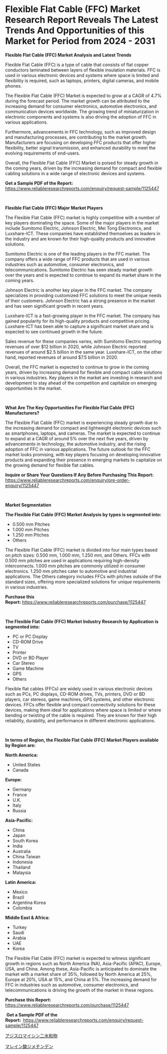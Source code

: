 <p><h1>Flexible Flat Cable (FFC) Market Research Report Reveals The Latest Trends And Opportunities of this Market for Period from 2024 - 2031</h1></p><p><strong>Flexible Flat Cable (FFC) Market Analysis and Latest Trends</strong></p>
<p><p>Flexible Flat Cable (FFC) is a type of cable that consists of flat copper conductors laminated between layers of flexible insulation materials. FFC is used in various electronic devices and systems where space is limited and flexibility is required, such as laptops, printers, digital cameras, and mobile phones.</p><p>The Flexible Flat Cable (FFC) Market is expected to grow at a CAGR of 4.7% during the forecast period. The market growth can be attributed to the increasing demand for consumer electronics, automotive electronics, and communication devices worldwide. The growing trend of miniaturization in electronic components and systems is also driving the adoption of FFC in various applications.</p><p>Furthermore, advancements in FFC technology, such as improved design and manufacturing processes, are contributing to the market growth. Manufacturers are focusing on developing FFC products that offer higher flexibility, better signal transmission, and enhanced durability to meet the evolving requirements of end-users.</p><p>Overall, the Flexible Flat Cable (FFC) Market is poised for steady growth in the coming years, driven by the increasing demand for compact and flexible cabling solutions in a wide range of electronic devices and systems.</p></p>
<p><strong>Get a Sample PDF of the Report:&nbsp;</strong> <a href="https://www.reliableresearchreports.com/enquiry/request-sample/1125447">https://www.reliableresearchreports.com/enquiry/request-sample/1125447</a></p>
<p>&nbsp;</p>
<p><strong>Flexible Flat Cable (FFC) Major Market Players</strong></p>
<p><p>The Flexible Flat Cable (FFC) market is highly competitive with a number of key players dominating the space. Some of the major players in the market include Sumitomo Electric, Johnson Electric, Mei Tong Electronics, and Luxshare-ICT. These companies have established themselves as leaders in the industry and are known for their high-quality products and innovative solutions.</p><p>Sumitomo Electric is one of the leading players in the FFC market. The company offers a wide range of FFC products that are used in various industries such as automotive, consumer electronics, and telecommunications. Sumitomo Electric has seen steady market growth over the years and is expected to continue to expand its market share in the coming years.</p><p>Johnson Electric is another key player in the FFC market. The company specializes in providing customized FFC solutions to meet the unique needs of their customers. Johnson Electric has a strong presence in the market and has seen significant growth in recent years.</p><p>Luxshare-ICT is a fast-growing player in the FFC market. The company has gained popularity for its high-quality products and competitive pricing. Luxshare-ICT has been able to capture a significant market share and is expected to see continued growth in the future.</p><p>Sales revenue for these companies varies, with Sumitomo Electric reporting revenues of over $12 billion in 2020, while Johnson Electric reported revenues of around $2.5 billion in the same year. Luxshare-ICT, on the other hand, reported revenues of around $7.5 billion in 2020.</p><p>Overall, the FFC market is expected to continue to grow in the coming years, driven by increasing demand for flexible and compact cable solutions in various industries. Key players in the market are investing in research and development to stay ahead of the competition and capitalize on emerging opportunities in the market.</p></p>
<p>&nbsp;</p>
<p><strong>What Are The Key Opportunities For Flexible Flat Cable (FFC) Manufacturers?</strong></p>
<p><p>The Flexible Flat Cable (FFC) market is experiencing steady growth due to the increasing demand for compact and lightweight electronic devices such as smartphones, laptops, and cameras. The market is expected to continue to expand at a CAGR of around 5% over the next five years, driven by advancements in technology, the automotive industry, and the rising adoption of FFC in various applications. The future outlook for the FFC market looks promising, with key players focusing on developing innovative products and expanding their presence in emerging markets to capitalize on the growing demand for flexible flat cables.</p></p>
<p><strong>Inquire or Share Your Questions If Any Before Purchasing This Report:</strong> <a href="https://www.reliableresearchreports.com/enquiry/pre-order-enquiry/1125447">https://www.reliableresearchreports.com/enquiry/pre-order-enquiry/1125447</a></p>
<p>&nbsp;</p>
<p><strong>Market Segmentation</strong></p>
<p><strong>The Flexible Flat Cable (FFC) Market Analysis by types is segmented into:</strong></p>
<p><ul><li>0.500 mm Pitches</li><li>1.000 mm Pitches</li><li>1.250 mm Pitches</li><li>Others</li></ul></p>
<p><p>The Flexible Flat Cable (FFC) market is divided into four main types based on pitch sizes: 0.500 mm, 1.000 mm, 1.250 mm, and Others. FFCs with 0.500 mm pitches are used in applications requiring high-density interconnects. 1.000 mm pitches are commonly utilized in consumer electronics. 1.250 mm pitches cater to automotive and industrial applications. The Others category includes FFCs with pitches outside of the standard sizes, offering more specialized solutions for unique requirements in various industries.</p></p>
<p><strong>Purchase this Report:&nbsp;</strong><a href="https://www.reliableresearchreports.com/purchase/1125447">https://www.reliableresearchreports.com/purchase/1125447</a></p>
<p>&nbsp;</p>
<p><strong>The Flexible Flat Cable (FFC) Market Industry Research by Application is segmented into:</strong></p>
<p><ul><li>PC or PC Display</li><li>CD-ROM Drive</li><li>TV</li><li>Printer</li><li>DVD or BD Player</li><li>Car Stereo</li><li>Game Machine</li><li>GPS</li><li>Others</li></ul></p>
<p><p>Flexible flat cables (FFCs) are widely used in various electronic devices such as PCs, PC displays, CD-ROM drives, TVs, printers, DVD or BD players, car stereos, game machines, GPS systems, and other electronic devices. FFCs offer flexible and compact connectivity solutions for these devices, making them ideal for applications where space is limited or where bending or twisting of the cable is required. They are known for their high reliability, durability, and performance in different electronic applications.</p></p>
<p>&nbsp;</p>
<p><strong>In terms of Region, the Flexible Flat Cable (FFC) Market Players available by Region are:</strong></p>
<p>
    <p> <strong> North America: </strong>
        <ul>
            <li>United States</li>
            <li>Canada</li>
        </ul>
        </p> 
    <p> <strong> Europe: </strong>
        <ul>
            <li>Germany</li>
            <li>France</li>
            <li>U.K.</li>
            <li>Italy</li>
            <li>Russia</li>
        </ul>
        </p> 
    <p> <strong> Asia-Pacific: </strong>
        <ul>
            <li>China</li>
            <li>Japan</li>
            <li>South Korea</li>
            <li>India</li>
            <li>Australia</li>
            <li>China Taiwan</li>
            <li>Indonesia</li>
            <li>Thailand</li>
            <li>Malaysia</li>
        </ul>
        </p> 
    <p> <strong> Latin America: </strong>
        <ul>
            <li>Mexico</li>
            <li>Brazil</li>
            <li>Argentina Korea</li>
            <li>Colombia</li>
        </ul>
        </p> 
    <p> <strong> Middle East & Africa: </strong>
        <ul>
            <li>Turkey</li>
            <li>Saudi</li>
            <li>Arabia</li>
            <li>UAE</li>
            <li>Korea</li>
        </ul>
    </p>
    </p>
<p><p>The Flexible Flat Cable (FFC) market is expected to witness significant growth in regions such as North America (NA), Asia-Pacific (APAC), Europe, USA, and China. Among these, Asia-Pacific is anticipated to dominate the market with a market share of 35%, followed by North America at 25%, Europe at 20%, USA at 15%, and China at 5%. The increasing demand for FFC in industries such as automotive, consumer electronics, and telecommunications is driving the growth of the market in these regions.</p></p>
<p><strong>Purchase this Report: </strong><a href="https://www.reliableresearchreports.com/purchase/1125447">https://www.reliableresearchreports.com/purchase/1125447</a></p>
<p>&nbsp;<strong>Get a Sample PDF of the Report:&nbsp;&nbsp;</strong><a href="https://www.reliableresearchreports.com/enquiry/request-sample/1125447">https://www.reliableresearchreports.com/enquiry/request-sample/1125447</a></p>
<p><strong></strong></p>
<p><p><a href="https://github.com/laurenreichert/Market-Research-Report-List-1/blob/main/473737812564.md">アジスロマイシン二水和物</a></p><p><a href="https://github.com/RodHoppe07/Market-Research-Report-List-1/blob/main/514255212565.md">マレイン酸ジメチンデン</a></p></p>